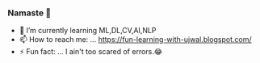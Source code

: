 ### Namaste 👋

- 🌱 I’m currently learning ML,DL,CV,AI,NLP
- 📫 How to reach me: ... https://fun-learning-with-ujwal.blogspot.com/
- ⚡ Fun fact: ... I ain't too scared of errors.😂
